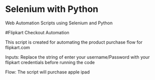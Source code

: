 # Selenium with Python
Web Automation Scripts using Selenium and Python

#Flipkart Checkout Automation

This script is created for automating the product purchase flow for flipkart.com

Inputs:
Replace the string of enter your username/Password with your flipkart credentials before running the code

Flow:
The script will purchase apple ipad
